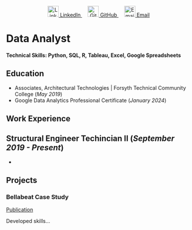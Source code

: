 <p align="center">
  <a href="https://www.linkedin.com/in/nicholas-voris/" target="_blank">
    <img src="https://img.icons8.com/color/48/000000/linkedin.png" alt="LinkedIn" width="30" height="30"/>
    LinkedIn
  </a>
  &nbsp; &nbsp; <!-- Adjust spacing as needed -->
  <a href="https://github.com/NicholasVoris/" target="_blank">
    <img src="https://img.icons8.com/ios/50/000000/github.png" alt="GitHub" width="30" height="30"/>
    GitHub
  </a>
  &nbsp; &nbsp;
  <a href="mailto:nicholasgvoris@gmail.com" target="_blank">
    <img src="https://img.icons8.com/color/48/000000/gmail.png" alt="Email" width="30" height="30"/>
    Email
  </a>
</p>



# Data Analyst

#### Technical Skills: Python, SQL, R, Tableau, Excel, Google Spreadsheets

## Education
- Associates, Architectural Technologies | Forsyth Technical Community College (_May 2019_)								       		
- Google Data Analytics Professional Certificate (_January 2024_)	 			        		

## Work Experience
**Structural Engineer Techincian II (_September 2019 - Present_)**
- 
- 

## Projects
### Bellabeat Case Study
[Publication](https://www.kaggle.com/code/nickvoris/bellabeat-case-study/notebook)

Developed skills...
